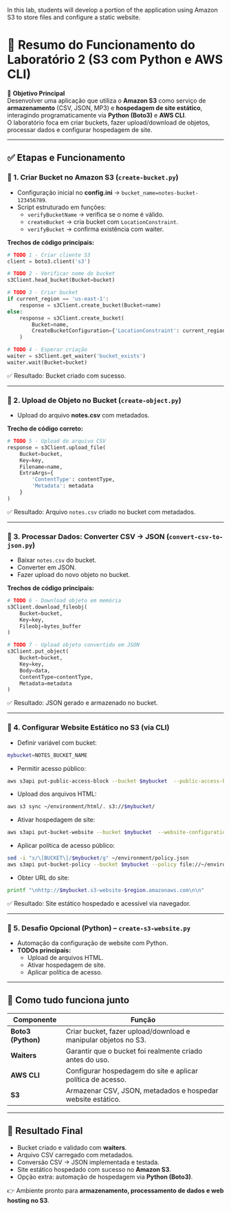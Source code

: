 In this lab, students will develop a portion of the application using Amazon S3 to store files and configure a static website.

# 🧪 Resumo do Funcionamento do Laboratório 2 (S3 com Python e AWS CLI)

🎯 **Objetivo Principal**  
Desenvolver uma aplicação que utiliza o **Amazon S3** como serviço de **armazenamento** (CSV, JSON, MP3) e **hospedagem de site estático**, interagindo programaticamente via **Python (Boto3)** e **AWS CLI**.  
O laboratório foca em criar buckets, fazer upload/download de objetos, processar dados e configurar hospedagem de site.

---

## ✅ Etapas e Funcionamento

### 🔹 1. Criar Bucket no Amazon S3 (`create-bucket.py`)
- Configuração inicial no **config.ini** → `bucket_name=notes-bucket-123456789`.  
- Script estruturado em funções:  
  - `verifyBucketName` → verifica se o nome é válido.  
  - `createBucket` → cria bucket com `LocationConstraint`.  
  - `verifyBucket` → confirma existência com waiter.  

**Trechos de código principais:**  
```python
# TODO 1 - Criar cliente S3
client = boto3.client('s3')

# TODO 2 - Verificar nome do bucket
s3Client.head_bucket(Bucket=bucket)

# TODO 3 - Criar bucket
if current_region == 'us-east-1':
    response = s3Client.create_bucket(Bucket=name)
else:
    response = s3Client.create_bucket(
        Bucket=name,
        CreateBucketConfiguration={'LocationConstraint': current_region}
    )

# TODO 4 - Esperar criação
waiter = s3Client.get_waiter('bucket_exists')
waiter.wait(Bucket=bucket)
```

✅ Resultado: Bucket criado com sucesso.

---

### 🔹 2. Upload de Objeto no Bucket (`create-object.py`)
- Upload do arquivo **notes.csv** com metadados.  

**Trecho de código correto:**  
```python
# TODO 5 - Upload do arquivo CSV
response = s3Client.upload_file(
    Bucket=bucket, 
    Key=key,
    Filename=name,
    ExtraArgs={
        'ContentType': contentType,
        'Metadata': metadata
    }
)
```

✅ Resultado: Arquivo `notes.csv` criado no bucket com metadados.

---

### 🔹 3. Processar Dados: Converter CSV → JSON (`convert-csv-to-json.py`)
- Baixar `notes.csv` do bucket.  
- Converter em JSON.  
- Fazer upload do novo objeto no bucket.  

**Trechos de código principais:**  
```python
# TODO 6 - Download objeto em memória
s3Client.download_fileobj(
    Bucket=bucket, 
    Key=key, 
    Fileobj=bytes_buffer
)

# TODO 7 - Upload objeto convertido em JSON
s3Client.put_object(
    Bucket=bucket, 
    Key=key,
    Body=data,
    ContentType=contentType,
    Metadata=metadata
)
```

✅ Resultado: JSON gerado e armazenado no bucket.

---

### 🔹 4. Configurar Website Estático no S3 (via CLI)
- Definir variável com bucket:  
```bash
mybucket=NOTES_BUCKET_NAME
```

- Permitir acesso público:  
```bash
aws s3api put-public-access-block --bucket $mybucket  --public-access-block-configuration "BlockPublicPolicy=false,RestrictPublicBuckets=false"
```

- Upload dos arquivos HTML:  
```bash
aws s3 sync ~/environment/html/. s3://$mybucket/
```

- Ativar hospedagem de site:  
```bash
aws s3api put-bucket-website --bucket $mybucket  --website-configuration file://~/environment/website.json
```

- Aplicar política de acesso público:  
```bash
sed -i "s/\[BUCKET\]/$mybucket/g" ~/environment/policy.json
aws s3api put-bucket-policy --bucket $mybucket --policy file://~/environment/policy.json
```

- Obter URL do site:  
```bash
printf "\nhttp://$mybucket.s3-website-$region.amazonaws.com\n\n"
```

✅ Resultado: Site estático hospedado e acessível via navegador.

---

### 🔹 5. Desafio Opcional (Python) – `create-s3-website.py`
- Automação da configuração de website com Python.  
- **TODOs principais:**  
  - Upload de arquivos HTML.  
  - Ativar hospedagem de site.  
  - Aplicar política de acesso.  

---

## 🧠 Como tudo funciona junto

| Componente         | Função                                                                 |
|--------------------|------------------------------------------------------------------------|
| **Boto3 (Python)** | Criar bucket, fazer upload/download e manipular objetos no S3.         |
| **Waiters**        | Garantir que o bucket foi realmente criado antes do uso.               |
| **AWS CLI**        | Configurar hospedagem do site e aplicar política de acesso.            |
| **S3**             | Armazenar CSV, JSON, metadados e hospedar website estático.            |

---

## 🚀 Resultado Final
- Bucket criado e validado com **waiters**.  
- Arquivo CSV carregado com metadados.  
- Conversão CSV → JSON implementada e testada.  
- Site estático hospedado com sucesso no **Amazon S3**.  
- Opção extra: automação de hospedagem via **Python (Boto3)**.  

👉 Ambiente pronto para **armazenamento, processamento de dados e web hosting no S3**.

